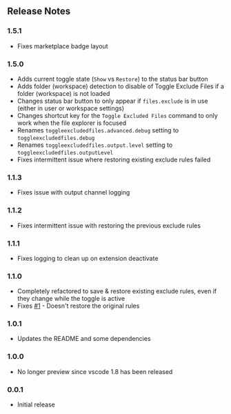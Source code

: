 ## Release Notes

### 1.5.1
- Fixes marketplace badge layout

### 1.5.0
- Adds current toggle state (`Show` vs `Restore`) to the status bar button
- Adds folder (workspace) detection to disable of Toggle Exclude Files if a folder (workspace) is not loaded
- Changes status bar button to only appear if `files.exclude` is in use (either in user or workspace settings)
- Changes shortcut key for the `Toggle Excluded Files` command to only work when the file explorer is focused
- Renames `toggleexcludedfiles.advanced.debug` setting to `toggleexcludedfiles.debug`
- Renames `toggleexcludedfiles.output.level` setting to `toggleexcludedfiles.outputLevel`
- Fixes intermittent issue where restoring existing exclude rules failed

### 1.1.3
- Fixes issue with output channel logging

### 1.1.2
- Fixes intermittent issue with restoring the previous exclude rules

### 1.1.1
- Fixes logging to clean up on extension deactivate

### 1.1.0
- Completely refactored to save & restore existing exclude rules, even if they change while the toggle is active
- Fixes [#1](https://github.com/eamodio/vscode-toggle-excluded-files/issues/1) - Doesn't restore the original rules

### 1.0.1
- Updates the README and some dependencies

### 1.0.0
- No longer preview since vscode 1.8 has been released

### 0.0.1
- Initial release